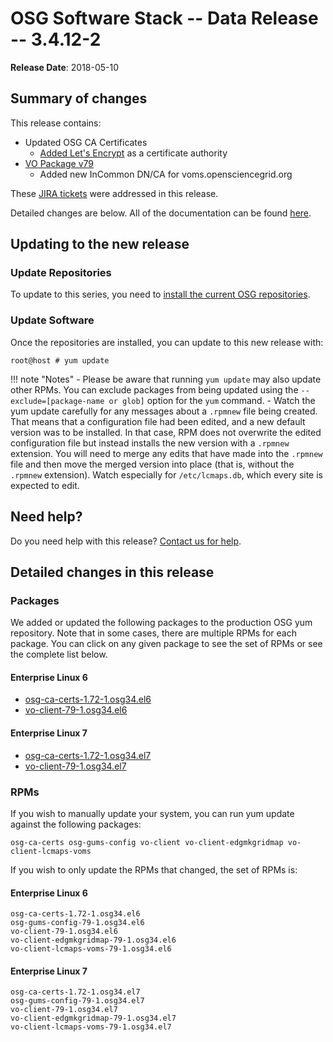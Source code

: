 OSG Software Stack -- Data Release -- 3.4.12-2
==============================================

**Release Date**: 2018-05-10

Summary of changes
------------------

This release contains:

-   Updated OSG CA Certificates
    -   [Added Let's Encrypt](https://opensciencegrid.org/security/LetsEncryptOSGCAbundle/) as a certificate authority
-   [VO Package v79](https://github.com/opensciencegrid/osg-vo-config/releases/tag/release-79)
    -   Added new InCommon DN/CA for voms.opensciencegrid.org

These [JIRA tickets](https://jira.opensciencegrid.org/issues/?jql=project%20%3D%20SOFTWARE%20AND%20fixVersion%20%3D%203.4.12-2%20ORDER%20BY%20priority%20DESC%2C%20key%20DESC) were addressed in this release.

Detailed changes are below. All of the documentation can be found [here](../../index.md).

Updating to the new release
---------------------------

### Update Repositories

To update to this series, you need to [install the current OSG repositories](../../common/yum.md#install-osg-repositories).

### Update Software

Once the repositories are installed, you can update to this new release with:

``` console
root@host # yum update
```

!!! note "Notes"
    -   Please be aware that running `yum update` may also update other RPMs. You can exclude packages from being updated using the `--exclude=[package-name or glob]` option for the `yum` command.
    -   Watch the yum update carefully for any messages about a `.rpmnew` file being created. That means that a configuration file had been edited, and a new default version was to be installed. In that case, RPM does not overwrite the edited configuration file but instead installs the new version with a `.rpmnew` extension. You will need to merge any edits that have made into the `.rpmnew` file and then move the merged version into place (that is, without the `.rpmnew` extension). Watch especially for `/etc/lcmaps.db`, which every site is expected to edit.

Need help?
----------

Do you need help with this release? [Contact us for help](../../common/help.md).

Detailed changes in this release
--------------------------------

### Packages

We added or updated the following packages to the production OSG yum repository. Note that in some cases, there are multiple RPMs for each package. You can click on any given package to see the set of RPMs or see the complete list below.

#### Enterprise Linux 6

-   [osg-ca-certs-1.72-1.osg34.el6](https://koji.chtc.wisc.edu/koji/search?match=glob&type=build&terms=osg-ca-certs-1.72-1.osg34.el6)
-   [vo-client-79-1.osg34.el6](https://koji.chtc.wisc.edu/koji/search?match=glob&type=build&terms=vo-client-79-1.osg34.el6)

#### Enterprise Linux 7

-   [osg-ca-certs-1.72-1.osg34.el7](https://koji.chtc.wisc.edu/koji/search?match=glob&type=build&terms=osg-ca-certs-1.72-1.osg34.el7)
-   [vo-client-79-1.osg34.el7](https://koji.chtc.wisc.edu/koji/search?match=glob&type=build&terms=vo-client-79-1.osg34.el7)

### RPMs

If you wish to manually update your system, you can run yum update against the following packages:

    osg-ca-certs osg-gums-config vo-client vo-client-edgmkgridmap vo-client-lcmaps-voms

If you wish to only update the RPMs that changed, the set of RPMs is:

#### Enterprise Linux 6

``` file
osg-ca-certs-1.72-1.osg34.el6
osg-gums-config-79-1.osg34.el6
vo-client-79-1.osg34.el6
vo-client-edgmkgridmap-79-1.osg34.el6
vo-client-lcmaps-voms-79-1.osg34.el6
```

#### Enterprise Linux 7

``` file
osg-ca-certs-1.72-1.osg34.el7
osg-gums-config-79-1.osg34.el7
vo-client-79-1.osg34.el7
vo-client-edgmkgridmap-79-1.osg34.el7
vo-client-lcmaps-voms-79-1.osg34.el7
```
